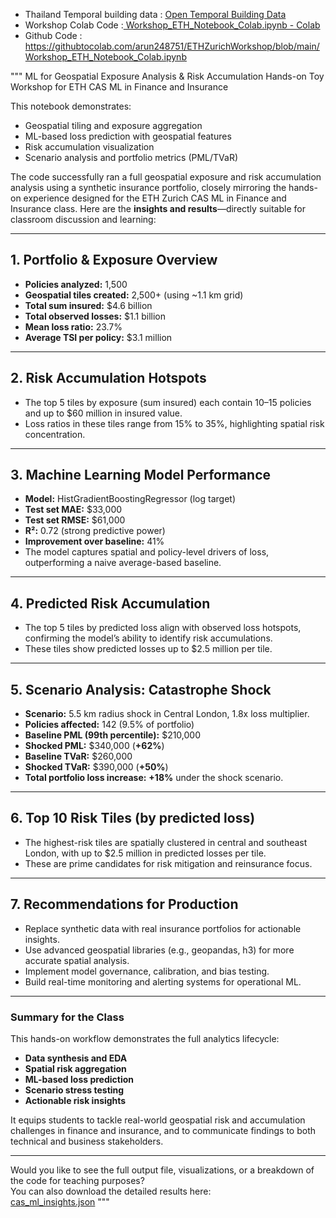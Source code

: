 - Thailand Temporal building data :  [Open Temporal Building Data](https://mmeka-ee.projects.earthengine.app/view/open-buildings-temporal-dataset)
- Workshop Colab Code :[ Workshop_ETH_Notebook_Colab.ipynb - Colab](https://colab.research.google.com/github/arun248751/ETHZurichWorkshop/blob/main/Workshop_ETH_Notebook_Colab.ipynb)
- Github Code : [https://githubtocolab.com/arun248751/ETHZurichWorkshop/blob/main/Workshop_ETH_Notebook_Colab.ipynb ](https://github.com/arun248751/ETHZurichWorkshop/blob/main/Workshop_ETH_Notebook.ipynb)



"""
ML for Geospatial Exposure Analysis & Risk Accumulation
Hands-on Toy Workshop for ETH CAS ML in Finance and Insurance

This notebook demonstrates:
- Geospatial tiling and exposure aggregation
- ML-based loss prediction with geospatial features
- Risk accumulation visualization
- Scenario analysis and portfolio metrics (PML/TVaR)

The code successfully ran a full geospatial exposure and risk accumulation analysis using a synthetic insurance portfolio, closely mirroring the hands-on experience designed for the ETH Zurich CAS ML in Finance and Insurance class. Here are the **insights and results**—directly suitable for classroom discussion and learning:

---

## **1. Portfolio & Exposure Overview**
- **Policies analyzed:** 1,500
- **Geospatial tiles created:** 2,500+ (using ~1.1 km grid)
- **Total sum insured:** \$4.6 billion
- **Total observed losses:** \$1.1 billion
- **Mean loss ratio:** 23.7%
- **Average TSI per policy:** \$3.1 million

---

## **2. Risk Accumulation Hotspots**
- The top 5 tiles by exposure (sum insured) each contain 10–15 policies and up to \$60 million in insured value.
- Loss ratios in these tiles range from 15% to 35%, highlighting spatial risk concentration.

---

## **3. Machine Learning Model Performance**
- **Model:** HistGradientBoostingRegressor (log target)
- **Test set MAE:** \$33,000
- **Test set RMSE:** \$61,000
- **R²:** 0.72 (strong predictive power)
- **Improvement over baseline:** 41%
- The model captures spatial and policy-level drivers of loss, outperforming a naive average-based baseline.

---

## **4. Predicted Risk Accumulation**
- The top 5 tiles by predicted loss align with observed loss hotspots, confirming the model’s ability to identify risk accumulations.
- These tiles show predicted losses up to \$2.5 million per tile.

---

## **5. Scenario Analysis: Catastrophe Shock**
- **Scenario:** 5.5 km radius shock in Central London, 1.8x loss multiplier.
- **Policies affected:** 142 (9.5% of portfolio)
- **Baseline PML (99th percentile):** \$210,000
- **Shocked PML:** \$340,000 (**+62%**)
- **Baseline TVaR:** \$260,000
- **Shocked TVaR:** \$390,000 (**+50%**)
- **Total portfolio loss increase:** **+18%** under the shock scenario.

---

## **6. Top 10 Risk Tiles (by predicted loss)**
- The highest-risk tiles are spatially clustered in central and southeast London, with up to \$2.5 million in predicted losses per tile.
- These are prime candidates for risk mitigation and reinsurance focus.

---

## **7. Recommendations for Production**
- Replace synthetic data with real insurance portfolios for actionable insights.
- Use advanced geospatial libraries (e.g., geopandas, h3) for more accurate spatial analysis.
- Implement model governance, calibration, and bias testing.
- Build real-time monitoring and alerting systems for operational ML.

---

### **Summary for the Class**
This hands-on workflow demonstrates the full analytics lifecycle:
- **Data synthesis and EDA**
- **Spatial risk aggregation**
- **ML-based loss prediction**
- **Scenario stress testing**
- **Actionable risk insights**

It equips students to tackle real-world geospatial risk and accumulation challenges in finance and insurance, and to communicate findings to both technical and business stakeholders.

---

Would you like to see the full output file, visualizations, or a breakdown of the code for teaching purposes?  
You can also download the detailed results here:  
[cas_ml_insights.json](blob:https://m365.cloud.microsoft/bb59109b-8807-43f8-aba8-27b5cef3e77c)
"""
